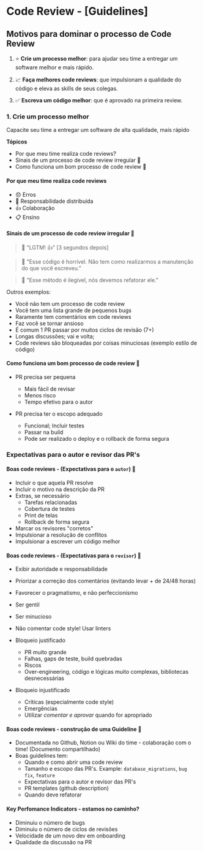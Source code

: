 # Code Review - [Guidelines]

## Motivos para dominar o processo de Code Review

1. ⭐ **Crie um processo melhor**: para ajudar seu time a entregar um software melhor e mais rápido.

2. 📈 **Faça melhores code reviews**: que impulsionam a qualidade do código e eleva as skills de seus colegas.

3. ✅ **Escreva um código melhor**: que é aprovado na primeira review.

### 1. Crie um processo melhor
Capacite seu time a entregar um software de alta qualidade, mais rápido

**Tópicos**
- Por que meu time realiza code reviews?
- Sinais de um processo de code review irregular 🚩
- Como funciona um bom processo de code review 🚢

#### Por que meu time realiza code reviews
  - 😞 Erros
  - 👥 Responsabilidade distribuída
  - 👍 Colaboração
  - 📋 Ensino
 
#### Sinais de um processo de code review irregular 🚩

> 💬 "LGTM! 👍" [3 segundos depois]

> 💬 "Esse código é horrível. Não tem como realizarmos a manutenção do que você escreveu."

> 💬 "Esse método é ilegível, nós devemos refatorar ele."

Outros exemplos:
- Você não tem um processo de code review
- Você tem uma lista grande de pequenos bugs
- Raramente tem comentários em code reviews
- Faz você se tornar ansioso
- É comum 1 PR passar por muitos ciclos de revisão (7+)
- Longas discussões; vai e volta;
- Code reviews são bloqueadas por coisas minuciosas (exemplo estilo de código)

#### Como funciona um bom processo de code review 🚢

- PR precisa ser pequena
  - Mais fácil de revisar
  - Menos risco
  - Tempo efetivo para o autor

- PR precisa ter o escopo adequado
  - Funcional; Incluir testes
  - Passar na build
  - Pode ser realizado o deploy e o rollback de forma segura
 
### Expectativas para o autor e revisor das PR's

#### Boas code reviews - (Expectativas para o `autor`) 🚢

- Incluir o que aquela PR resolve
- Incluir o motivo na descrição da PR
- Extras, se necessário
  - Tarefas relacionadas
  - Cobertura de testes
  - Print de telas
  - Rollback de forma segura
- Marcar os revisores "corretos"
- Impulsionar a resolução de conflitos
- Impulsionar a escrever um código melhor

#### Boas code reviews - (Expectativas para o `revisor`) 🚢

- Exibir autoridade e responsabilidade
- Priorizar a correção dos comentários (evitando levar + de 24/48 horas)
- Favorecer o pragmatismo, e não perfeccionismo
- Ser gentil
- Ser minucioso
- Não comentar code style! Usar linters

- Bloqueio justificado
  - PR muito grande
  - Falhas, gaps de teste, build quebradas
  - Riscos
  - Over-engineering, código e lógicas muito complexas, bibliotecas desnecessárias
 
- Bloqueio injustificado
  - Críticas (especialmente code style)
  - Emergências
  - Utilizar *comentar e aprovar* quando for apropriado

#### Boas code reviews - construção de uma Guideline 🚢
- Documentada no Github, Notion ou Wiki do time - colaboração com o time! (Documento compartilhado)
- Boas guidelines tem:
  - Quando e como abrir uma code review
  - Tamanho e escopo das PR's. Example: `database_migrations`, `bug fix`, `feature`
  - Expectativas para o autor e revisor das PR's
  - PR templates (github description)
  - Quando deve refatorar

#### Key Perfomance Indicators - estamos no caminho?

- Diminuiu o número de bugs
- Diminuiu o número de ciclos de revisões
- Velocidade de um novo dev em onboarding
- Qualidade da discussão na PR
